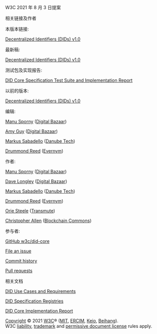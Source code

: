W3C 2021 年 8 月 3 日提案

相关链接及作者

本版本链接:

[Decentralized Identifiers (DIDs) v1.0](https://www.w3.org/TR/2021/PR-did-core-20210803/ "Decentralized Identifiers (DIDs) v1.0")

最新稿:

[Decentralized Identifiers (DIDs) v1.0](https://w3c.github.io/did-core/ "Decentralized Identifiers (DIDs) v1.0")

测试包及实现报告:

[DID Core Specification Test Suite and Implementation Report](https://w3c.github.io/did-test-suite/ "DID Core Specification Test Suite and Implementation Report")

以前的版本:

[Decentralized Identifiers (DIDs) v1.0](https://www.w3.org/TR/2021/CRD-did-core-20210730/ "Decentralized Identifiers (DIDs) v1.0")

编辑:

[Manu Sporny](http://manu.sporny.org/ "Manu Sporny") ([Digital Bazaar](https://digitalbazaar.com/ "Digital Bazaar"))

[Amy Guy](https://rhiaro.co.uk/ "Amy Guy") ([Digital Bazaar](https://digitalbazaar.com/ "Digital Bazaar"))

[Markus Sabadello](https://www.linkedin.com/in/markus-sabadello-353a0821 "Markus Sabadello") ([Danube Tech](https://danubetech.com/ "Danube Tech"))

[Drummond Reed](https://www.linkedin.com/in/drummondreed/ "Drummond Reed") ([Evernym](https://www.evernym.com/ "Evernym"))


作者:

[Manu Sporny](http://manu.sporny.org/ "Manu Sporny") ([Digital Bazaar](https://digitalbazaar.com/ "Digital Bazaar"))

[Dave Longley](https://github.com/dlongley "Dave Longley") ([Digital Bazaar](https://digitalbazaar.com/ "Digital Bazaar"))

[Markus Sabadello](https://www.linkedin.com/in/markus-sabadello-353a0821 "Markus Sabadello") ([Danube Tech](https://danubetech.com/ "Danube Tech"))

[Drummond Reed](https://www.linkedin.com/in/drummondreed/ "Drummond Reed") ([Evernym](https://www.evernym.com/ "Evernym"))

[Orie Steele](https://www.linkedin.com/in/or13b/ "Orie Steele") ([Transmute](https://www.transmute.industries/ "Transmute"))

[Christopher Allen](https://www.linkedin.com/in/christophera "Christopher Allen") ([Blockchain Commons](https://www.blockchaincommons.com/ "Blockchain Commons"))

参与者:

[GitHub w3c/did-core](https://github.com/w3c/did-core/ "GitHub w3c/did-core")

[File an issue](https://github.com/w3c/did-core/issues/ "File an issue")

[Commit history](https://github.com/w3c/did-core/commits/main "Commit history")

[Pull requests](https://github.com/w3c/did-core/pulls/ "Pull requests")

相关文档

[DID Use Cases and Requirements](https://www.w3.org/TR/did-use-cases/ "DID Use Cases and Requirements")

[DID Specification Registries](https://www.w3.org/TR/did-spec-registries/ "DID Specification Registries")

[DID Core Implementation Report](https://w3c.github.io/did-test-suite/ "DID Core Implementation Report")

[Copyright](https://www.w3.org/Consortium/Legal/ipr-notice#Copyright "Copyright") © 2021 [W3C](https://www.w3.org/ "W3C")® ([MIT](https://www.csail.mit.edu/ "MIT"), [ERCIM](https://www.ercim.eu/ "ERCIM"), [Keio](https://www.keio.ac.jp/ "Keio"), [Beihang](https://ev.buaa.edu.cn/ "Beihang")). W3C [liability](https://www.w3.org/Consortium/Legal/ipr-notice#Legal_Disclaimer "liability"), [trademark](https://www.w3.org/Consortium/Legal/ipr-notice#W3C_Trademarks "trademark") and [permissive document license](https://www.w3.org/Consortium/Legal/2015/copyright-software-and-document "permissive document license") rules apply.
